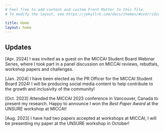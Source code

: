 ```yaml
---
# Feel free to add content and custom Front Matter to this file.
# To modify the layout, see https://jekyllrb.com/docs/themes/#overriding-theme-defaults

title: Home
layout: home
---
```

## Updates

[Apr. 2024] I was invited as a guest on the MICCAI Student Board Webinar Series, where I took part in a panel discussion on MICCAI reviews, rebuttals, workshop papers and challenges.

[Jan. 2024] I have been elected as the PR Officer for the MICCAI Student Board 2024! I will be producing social media content to help contribute to the growth and inclusivity of the community!

[Oct. 2023] Attended the MICCAI 2023 conference in Vancouver, Canada to present my research. Happy to announce I won the *Best Paper Award* at the UNSURE workshop at MICCAI!

[Aug. 2023] I have had two papers accepted at workshops at MICCAI, I will be presenting my paper at the UNSURE workshop in October!


